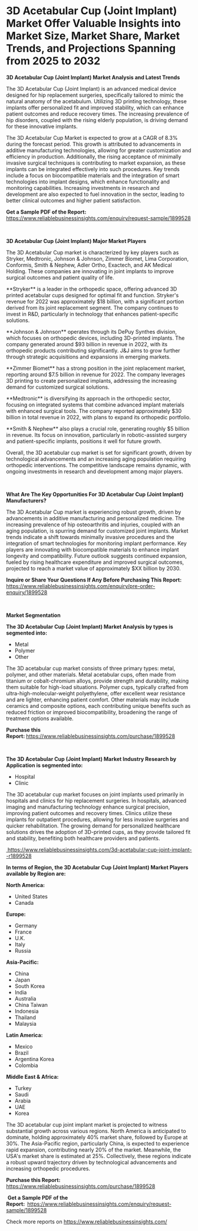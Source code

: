 <p><h1>3D Acetabular Cup (Joint Implant) Market Offer Valuable Insights into Market Size, Market Share, Market Trends, and Projections Spanning from 2025 to 2032</h1></p><p><strong>3D Acetabular Cup (Joint Implant) Market Analysis and Latest Trends</strong></p>
<p><p>The 3D Acetabular Cup (Joint Implant) is an advanced medical device designed for hip replacement surgeries, specifically tailored to mimic the natural anatomy of the acetabulum. Utilizing 3D printing technology, these implants offer personalized fit and improved stability, which can enhance patient outcomes and reduce recovery times. The increasing prevalence of hip disorders, coupled with the rising elderly population, is driving demand for these innovative implants.</p><p>The 3D Acetabular Cup Market is expected to grow at a CAGR of 8.3% during the forecast period. This growth is attributed to advancements in additive manufacturing technologies, allowing for greater customization and efficiency in production. Additionally, the rising acceptance of minimally invasive surgical techniques is contributing to market expansion, as these implants can be integrated effectively into such procedures. Key trends include a focus on biocompatible materials and the integration of smart technologies into implant designs, which enhance functionality and monitoring capabilities. Increasing investments in research and development are also expected to fuel innovation in the sector, leading to better clinical outcomes and higher patient satisfaction.</p></p>
<p><strong>Get a Sample PDF of the Report:&nbsp;</strong> <a href="https://www.reliablebusinessinsights.com/enquiry/request-sample/1899528?utm_campaign=3278&utm_medium=2&utm_source=Github&utm_content=ia&utm_term=05032025&utm_id=3d-acetabular-cup-joint-implant">https://www.reliablebusinessinsights.com/enquiry/request-sample/1899528</a></p>
<p>&nbsp;</p>
<p><strong>3D Acetabular Cup (Joint Implant) Major Market Players</strong></p>
<p><p>The 3D Acetabular Cup market is characterized by key players such as Stryker, Medtronic, Johnson & Johnson, Zimmer Biomet, Lima Corporation, Conformis, Smith & Nephew, Adler Ortho, Exactech, and AK Medical Holding. These companies are innovating in joint implants to improve surgical outcomes and patient quality of life.</p><p>**Stryker** is a leader in the orthopedic space, offering advanced 3D printed acetabular cups designed for optimal fit and function. Stryker's revenue for 2022 was approximately $18 billion, with a significant portion derived from its joint replacement segment. The company continues to invest in R&D, particularly in technology that enhances patient-specific solutions.</p><p>**Johnson & Johnson** operates through its DePuy Synthes division, which focuses on orthopedic devices, including 3D-printed implants. The company generated around $93 billion in revenue in 2022, with its orthopedic products contributing significantly. J&J aims to grow further through strategic acquisitions and expansions in emerging markets.</p><p>**Zimmer Biomet** has a strong position in the joint replacement market, reporting around $7.5 billion in revenue for 2022. The company leverages 3D printing to create personalized implants, addressing the increasing demand for customized surgical solutions.</p><p>**Medtronic** is diversifying its approach in the orthopedic sector, focusing on integrated systems that combine advanced implant materials with enhanced surgical tools. The company reported approximately $30 billion in total revenue in 2022, with plans to expand its orthopedic portfolio.</p><p>**Smith & Nephew** also plays a crucial role, generating roughly $5 billion in revenue. Its focus on innovation, particularly in robotic-assisted surgery and patient-specific implants, positions it well for future growth.</p><p>Overall, the 3D acetabular cup market is set for significant growth, driven by technological advancements and an increasing aging population requiring orthopedic interventions. The competitive landscape remains dynamic, with ongoing investments in research and development among major players.</p></p>
<p>&nbsp;</p>
<p><strong>What Are The Key Opportunities For 3D Acetabular Cup (Joint Implant) Manufacturers?</strong></p>
<p><p>The 3D Acetabular Cup market is experiencing robust growth, driven by advancements in additive manufacturing and personalized medicine. The increasing prevalence of hip osteoarthritis and injuries, coupled with an aging population, is spurring demand for customized joint implants. Market trends indicate a shift towards minimally invasive procedures and the integration of smart technologies for monitoring implant performance. Key players are innovating with biocompatible materials to enhance implant longevity and compatibility. Future outlook suggests continued expansion, fueled by rising healthcare expenditure and improved surgical outcomes, projected to reach a market value of approximately $XX billion by 2030.</p></p>
<p><strong>Inquire or Share Your Questions If Any Before Purchasing This Report:</strong> <a href="https://www.reliablebusinessinsights.com/enquiry/pre-order-enquiry/1899528?utm_campaign=3278&utm_medium=2&utm_source=Github&utm_content=ia&utm_term=05032025&utm_id=3d-acetabular-cup-joint-implant">https://www.reliablebusinessinsights.com/enquiry/pre-order-enquiry/1899528</a></p>
<p>&nbsp;</p>
<p><strong>Market Segmentation</strong></p>
<p><strong>The 3D Acetabular Cup (Joint Implant) Market Analysis by types is segmented into:</strong></p>
<p><ul><li>Metal</li><li>Polymer</li><li>Other</li></ul></p>
<p><p>The 3D acetabular cup market consists of three primary types: metal, polymer, and other materials. Metal acetabular cups, often made from titanium or cobalt-chromium alloys, provide strength and durability, making them suitable for high-load situations. Polymer cups, typically crafted from ultra-high-molecular-weight polyethylene, offer excellent wear resistance and are lighter, enhancing patient comfort. Other materials may include ceramics and composite options, each contributing unique benefits such as reduced friction or improved biocompatibility, broadening the range of treatment options available.</p></p>
<p><strong>Purchase this Report:&nbsp;</strong><a href="https://www.reliablebusinessinsights.com/purchase/1899528?utm_campaign=3278&utm_medium=2&utm_source=Github&utm_content=ia&utm_term=05032025&utm_id=3d-acetabular-cup-joint-implant">https://www.reliablebusinessinsights.com/purchase/1899528</a></p>
<p>&nbsp;</p>
<p><strong>The 3D Acetabular Cup (Joint Implant) Market Industry Research by Application is segmented into:</strong></p>
<p><ul><li>Hospital</li><li>Clinic</li></ul></p>
<p><p>The 3D acetabular cup market focuses on joint implants used primarily in hospitals and clinics for hip replacement surgeries. In hospitals, advanced imaging and manufacturing technology enhance surgical precision, improving patient outcomes and recovery times. Clinics utilize these implants for outpatient procedures, allowing for less invasive surgeries and quicker rehabilitation. The growing demand for personalized healthcare solutions drives the adoption of 3D-printed cups, as they provide tailored fit and stability, benefiting both healthcare providers and patients.</p></p>
<p><a href="https://www.reliablebusinessinsights.com/3d-acetabular-cup-joint-implant--r1899528?utm_campaign=3278&utm_medium=2&utm_source=Github&utm_content=ia&utm_term=05032025&utm_id=3d-acetabular-cup-joint-implant">&nbsp;https://www.reliablebusinessinsights.com/3d-acetabular-cup-joint-implant--r1899528</a></p>
<p><strong>In terms of Region, the 3D Acetabular Cup (Joint Implant) Market Players available by Region are:</strong></p>
<p>
    <p> <strong> North America: </strong>
        <ul>
            <li>United States</li>
            <li>Canada</li>
        </ul>
        </p> 
    <p> <strong> Europe: </strong>
        <ul>
            <li>Germany</li>
            <li>France</li>
            <li>U.K.</li>
            <li>Italy</li>
            <li>Russia</li>
        </ul>
        </p> 
    <p> <strong> Asia-Pacific: </strong>
        <ul>
            <li>China</li>
            <li>Japan</li>
            <li>South Korea</li>
            <li>India</li>
            <li>Australia</li>
            <li>China Taiwan</li>
            <li>Indonesia</li>
            <li>Thailand</li>
            <li>Malaysia</li>
        </ul>
        </p> 
    <p> <strong> Latin America: </strong>
        <ul>
            <li>Mexico</li>
            <li>Brazil</li>
            <li>Argentina Korea</li>
            <li>Colombia</li>
        </ul>
        </p> 
    <p> <strong> Middle East & Africa: </strong>
        <ul>
            <li>Turkey</li>
            <li>Saudi</li>
            <li>Arabia</li>
            <li>UAE</li>
            <li>Korea</li>
        </ul>
    </p>
    </p>
<p><p>The 3D acetabular cup joint implant market is projected to witness substantial growth across various regions. North America is anticipated to dominate, holding approximately 40% market share, followed by Europe at 30%. The Asia-Pacific region, particularly China, is expected to experience rapid expansion, contributing nearly 20% of the market. Meanwhile, the USA's market share is estimated at 25%. Collectively, these regions indicate a robust upward trajectory driven by technological advancements and increasing orthopedic procedures.</p></p>
<p><strong>Purchase this Report: </strong><a href="https://www.reliablebusinessinsights.com/purchase/1899528?utm_campaign=3278&utm_medium=2&utm_source=Github&utm_content=ia&utm_term=05032025&utm_id=3d-acetabular-cup-joint-implant">https://www.reliablebusinessinsights.com/purchase/1899528</a></p>
<p>&nbsp;<strong>Get a Sample PDF of the Report:&nbsp;&nbsp;</strong><a href="https://www.reliablebusinessinsights.com/enquiry/request-sample/1899528?utm_campaign=3278&utm_medium=2&utm_source=Github&utm_content=ia&utm_term=05032025&utm_id=3d-acetabular-cup-joint-implant">https://www.reliablebusinessinsights.com/enquiry/request-sample/1899528</a></p>
<p><strong></strong></p>
<p>Check more reports on <a href="https://www.reliablebusinessinsights.com/?utm_campaign=3278&utm_medium=2&utm_source=Github&utm_content=ia&utm_term=05032025&utm_id=3d-acetabular-cup-joint-implant">https://www.reliablebusinessinsights.com/</a></p>